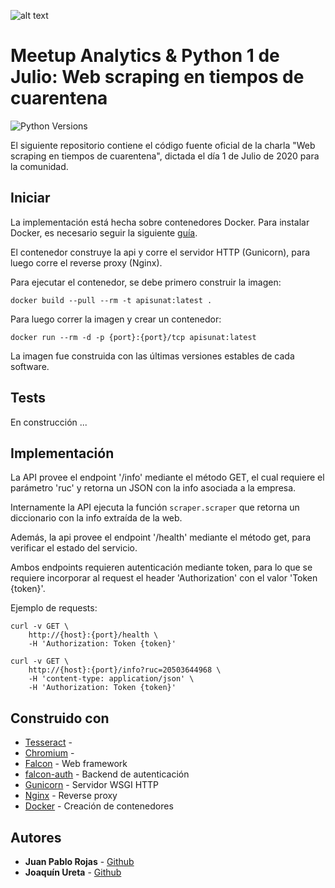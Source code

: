 ![alt text](https://secure.meetupstatic.com/photos/event/8/8/6/5/highres_490894917.jpeg)

# Meetup Analytics & Python 1 de Julio: Web scraping en tiempos de cuarentena

![Python Versions](https://img.shields.io/badge/Python-3.8-blue.svg)

El siguiente repositorio contiene el código fuente oficial de la charla "Web scraping en tiempos de cuarentena", dictada el día 1 de Julio de 2020 para la comunidad.

## Iniciar

La implementación está hecha sobre contenedores Docker. Para instalar Docker, es necesario seguir la siguiente [guía](https://docs.docker.com/engine/install/).

El contenedor construye la api y corre el servidor HTTP (Gunicorn), para luego corre el reverse proxy (Nginx).

Para ejecutar el contenedor, se debe primero construir la imagen:

````
docker build --pull --rm -t apisunat:latest .
````

Para luego correr la imagen y crear un contenedor:

````
docker run --rm -d -p {port}:{port}/tcp apisunat:latest
````

La imagen fue construida con las últimas versiones estables de cada software.

## Tests

En construcción ...

## Implementación

La API provee el endpoint '/info' mediante el método GET, el cual requiere el parámetro 'ruc' y retorna un JSON con la info asociada a la empresa.

Internamente la API ejecuta la función `scraper.scraper` que retorna un diccionario con la info extraída de la web.

Además, la api provee el endpoint '/health' mediante el método get, para verificar el estado del servicio.

Ambos endpoints requieren autenticación mediante token, para lo que se requiere incorporar al request el header 'Authorization' con el valor 'Token {token}'.

Ejemplo de requests:

````
curl -v GET \
    http://{host}:{port}/health \
    -H 'Authorization: Token {token}'
````

````
curl -v GET \
    http://{host}:{port}/info?ruc=20503644968 \
    -H 'content-type: application/json' \
    -H 'Authorization: Token {token}'
````

## Construido con

* [Tesseract]() - 
* [Chromium]() - 
* [Falcon](https://github.com/falconry/falcon) - Web framework
* [falcon-auth](https://github.com/loanzen/falcon-auth) - Backend de autenticación
* [Gunicorn](https://github.com/benoitc/gunicorn) - Servidor WSGI HTTP
* [Nginx](https://nginx.org/en/) - Reverse proxy
* [Docker](https://docs.docker.com/engine/) - Creación de contenedores

## Autores

* **Juan Pablo Rojas** - [Github](https://github.com/jp-rojas)
* **Joaquín Ureta** - [Github](https://github.com/juakonap)
